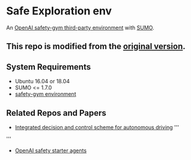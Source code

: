 # Safe Exploration env

An [OpenAI safety-gym third-party environment](https://openai.com/blog/safety-gym/) with [SUMO](https://www.eclipse.org/sumo/). 

## This repo is **modified** from the [original version](https://github.com/idthanm/env_build).

## System Requirements
- Ubuntu 16.04 or 18.04
- SUMO <= 1.7.0
- [safety-gym environment](https://github.com/openai/safety-gym)

## Related Repos and Papers
- [Integrated decision and control scheme for autonomous driving](https://arxiv.org/abs/2103.10290)
'''

'''
- [OpenAI safety starter agents](https://github.com/openai/safety-starter-agents)

